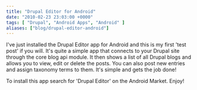```yaml
---
title: "Drupal Editor for Android"
date: "2010-02-23 23:03:00 +0000"
tags: [ "Drupal", "Android Apps", "Android" ]
aliases: ["blog/drupal-editor-android"]
---
```

I've just installed the Drupal Editor app for Android and this is my first 'test post' if you will. It's quite a simple app that connects to your Drupal site through the core blog api module. It then shows a list of all Drupal blogs and allows you to view, edit or delete the posts. You can also post new entries and assign taxonomy terms to them. It's simple and gets the job done!

To install this app search for 'Drupal Editor' on the Android Market. Enjoy!